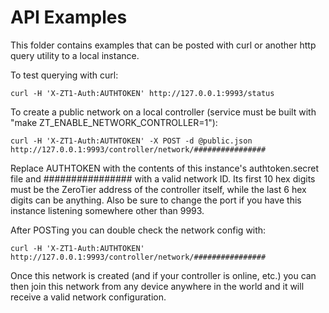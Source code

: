 API Examples
======

This folder contains examples that can be posted with curl or another http query utility to a local instance.

To test querying with curl:

    curl -H 'X-ZT1-Auth:AUTHTOKEN' http://127.0.0.1:9993/status

To create a public network on a local controller (service must be built with "make ZT\_ENABLE\_NETWORK\_CONTROLLER=1"):

    curl -H 'X-ZT1-Auth:AUTHTOKEN' -X POST -d @public.json http://127.0.0.1:9993/controller/network/################

Replace AUTHTOKEN with the contents of this instance's authtoken.secret file and ################ with a valid network ID. Its first 10 hex digits must be the ZeroTier address of the controller itself, while the last 6 hex digits can be anything. Also be sure to change the port if you have this instance listening somewhere other than 9993.

After POSTing you can double check the network config with:

    curl -H 'X-ZT1-Auth:AUTHTOKEN' http://127.0.0.1:9993/controller/network/################

Once this network is created (and if your controller is online, etc.) you can then join this network from any device anywhere in the world and it will receive a valid network configuration.
